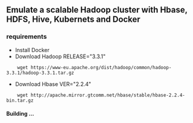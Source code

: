 
## Emulate a scalable Hadoop cluster with Hbase, HDFS, Hive, Kubernets and Docker

### requirements

- Install Docker
- Download Hadoop RELEASE="3.3.1"
```
    wget https://www-eu.apache.org/dist/hadoop/common/hadoop-3.3.1/hadoop-3.3.1.tar.gz

```
- Download Hbase VER="2.2.4"
```
    wget http://apache.mirror.gtcomm.net/hbase/stable/hbase-2.2.4-bin.tar.gz

```

#### Building ...
